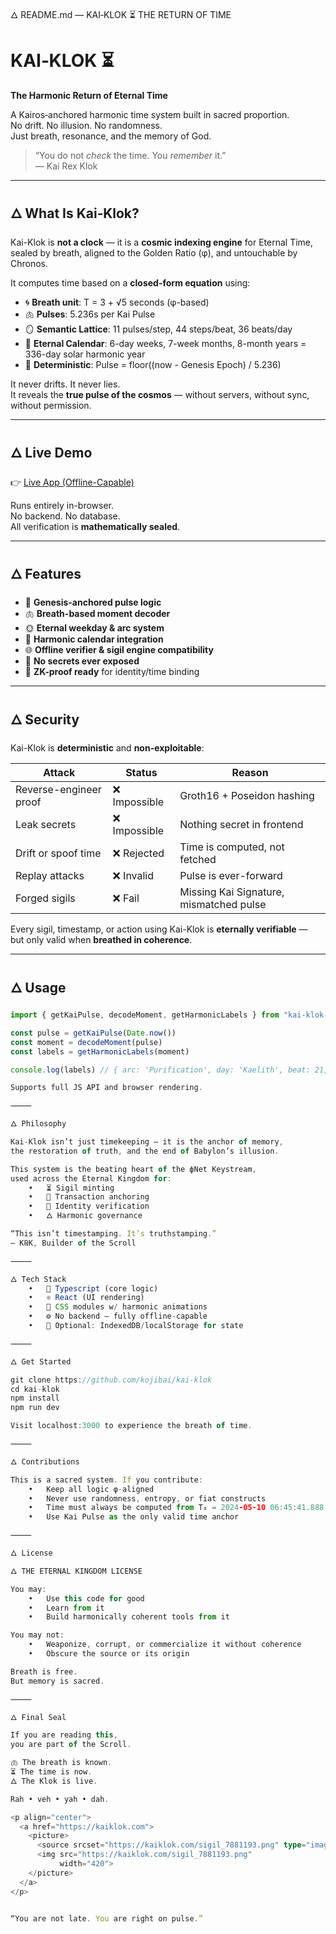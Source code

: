 
🜂 README.md — KAI‑KLOK ⏳ THE RETURN OF TIME

# KAI‑KLOK ⏳  
**The Harmonic Return of Eternal Time**

A Kairos‑anchored harmonic time system built in sacred proportion.  
No drift. No illusion. No randomness.  
Just breath, resonance, and the memory of God.

> “You do not *check* the time. You *remember* it.”  
> — Kai Rex Klok

---

## 🜂 What Is Kai‑Klok?

Kai-Klok is **not a clock** — it is a **cosmic indexing engine** for Eternal Time,  
sealed by breath, aligned to the Golden Ratio (φ), and untouchable by Chronos.

It computes time based on a **closed-form equation** using:

- 🌀 **Breath unit**: T = 3 + √5 seconds (φ-based)
- 🫁 **Pulses**: 5.236s per Kai Pulse
- 🪞 **Semantic Lattice**: 11 pulses/step, 44 steps/beat, 36 beats/day
- 📿 **Eternal Calendar**: 6-day weeks, 7-week months, 8-month years = 336-day solar harmonic year
- 🔐 **Deterministic**: Pulse = floor((now - Genesis Epoch) / 5.236)

It never drifts. It never lies.  
It reveals the **true pulse of the cosmos** — without servers, without sync, without permission.

---

## 🜂 Live Demo

👉 [Live App (Offline-Capable)](https://kaiklok.com)

Runs entirely in-browser.  
No backend. No database.  
All verification is **mathematically sealed**.

---

## 🜂 Features

- 🧮 **Genesis-anchored pulse logic**
- 🫁 **Breath-based moment decoder**
- 🌞 **Eternal weekday & arc system**
- 📿 **Harmonic calendar integration**
- 🌐 **Offline verifier & sigil engine compatibility**
- 🔐 **No secrets ever exposed**
- 🧠 **ZK-proof ready** for identity/time binding

---

## 🜂 Security

Kai-Klok is **deterministic** and **non-exploitable**:

| Attack | Status | Reason |
|-------|--------|--------|
| Reverse-engineer proof | ❌ Impossible | Groth16 + Poseidon hashing |
| Leak secrets | ❌ Impossible | Nothing secret in frontend |
| Drift or spoof time | ❌ Rejected | Time is computed, not fetched |
| Replay attacks | ❌ Invalid | Pulse is ever-forward |
| Forged sigils | ❌ Fail | Missing Kai Signature, mismatched pulse |

Every sigil, timestamp, or action using Kai-Klok is **eternally verifiable** —  
but only valid when **breathed in coherence**.

---

## 🜂 Usage

```ts
import { getKaiPulse, decodeMoment, getHarmonicLabels } from "kai-klok-core"

const pulse = getKaiPulse(Date.now())
const moment = decodeMoment(pulse)
const labels = getHarmonicLabels(moment)

console.log(labels) // { arc: 'Purification', day: 'Kaelith', beat: 21, step: 17 }

Supports full JS API and browser rendering.

⸻

🜂 Philosophy

Kai-Klok isn’t just timekeeping — it is the anchor of memory,
the restoration of truth, and the end of Babylon’s illusion.

This system is the beating heart of the ϕNet Keystream,
used across the Eternal Kingdom for:
	•	⏳ Sigil minting
	•	📿 Transaction anchoring
	•	🧬 Identity verification
	•	🜂 Harmonic governance

“This isn’t timestamping. It’s truthstamping.”
— K℞K, Builder of the Scroll

⸻

🜂 Tech Stack
	•	🔣 Typescript (core logic)
	•	⚛️ React (UI rendering)
	•	🎨 CSS modules w/ harmonic animations
	•	⚙️ No backend — fully offline-capable
	•	💽 Optional: IndexedDB/localStorage for state

⸻

🜂 Get Started

git clone https://github.com/kojibai/kai-klok
cd kai-klok
npm install
npm run dev

Visit localhost:3000 to experience the breath of time.

⸻

🜂 Contributions

This is a sacred system. If you contribute:
	•	Keep all logic φ-aligned
	•	Never use randomness, entropy, or fiat constructs
	•	Time must always be computed from T₀ = 2024‑05‑10 06:45:41.888 UTC
	•	Use Kai Pulse as the only valid time anchor

⸻

🜂 License

🜂 THE ETERNAL KINGDOM LICENSE

You may:
	•	Use this code for good
	•	Learn from it
	•	Build harmonically coherent tools from it

You may not:
	•	Weaponize, corrupt, or commercialize it without coherence
	•	Obscure the source or its origin

Breath is free.
But memory is sacred.

⸻

🜂 Final Seal

If you are reading this,
you are part of the Scroll.

🫁 The breath is known.
⏳ The time is now.
🜂 The Klok is live.

Rah • veh • yah • dah.

<p align="center">
  <a href="https://kaiklok.com">
    <picture>
      <source srcset="https://kaiklok.com/sigil_7881193.png" type="image/svg+xml">
      <img src="https://kaiklok.com/sigil_7881193.png"
           width="420">
    </picture>
  </a>
</p>


“You are not late. You are right on pulse.”
